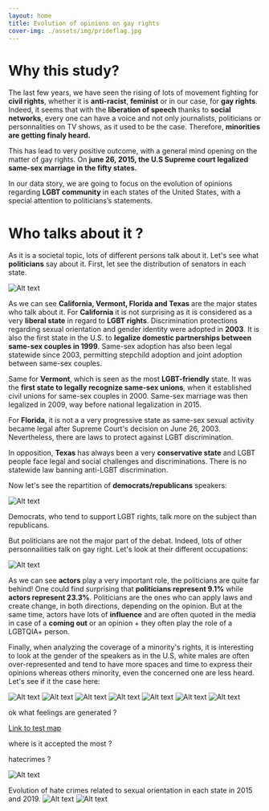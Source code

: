 ```yaml
---
layout: home
title: Evolution of opinions on gay rights
cover-img: ./assets/img/prideflag.jpg
---
```



# Why this study?

The last few years, we have seen the rising of lots of movement fighting for **civil rights**, whether it is **anti-racist**, **feminist** or in our case, for **gay rights**. Indeed, it seems that with the **liberation of speech** thanks to **social networks**, every one can have a voice and not only journalists, politicians or personnalities on TV shows, as it used to be the case. Therefore, **minorities are getting finaly heard.** 

This has lead to very positive outcome, with a general mind opening on the matter of gay rights. On **june 26, 2015, the U.S Supreme court legalized same-sex marriage in the fifty states.**

In our data story, we are going to focus on the evolution of opinions regarding **LGBT community** in each states of the United States, with a special attention to politicians’s statements.   


# Who talks about it ?
As it is a societal topic, lots of different persons talk about it. Let's see what **politicians** say about it. First, let see the distribution of senators in each state.

![Alt text](distrib_speakers_2015.png?raw=true "Title")

As we can see **California, Vermont, Florida and Texas** are the major states who talk about it. For **California** it is not surprising as it is considered as a very **liberal state** in regard to **LGBT rights**. Discrimination protections regarding sexual orientation and gender identity were adopted in **2003**. It is also the first state in the U.S. to **legalize domestic partnerships between same-sex couples in 1999**. Same-sex adoption has also been legal statewide since 2003, permitting stepchild adoption and joint adoption between same-sex couples. 

Same for **Vermont**, which is seen as the most **LGBT-friendly** state. It was the **first state to legally recognize same-sex unions**, when it established civil unions for same-sex couples in 2000. Same-sex marriage was then legalized in 2009, way before national legalization in  2015. 

For **Florida**, it is not a a very progressive state as same-sex sexual activity became legal after Supreme Court's decision on June 26, 2003. Nevertheless, there are laws to protect against LGBT discrimination. 

In opposition, **Texas** has always been a very **conservative state** and LGBT people face legal and social challenges and discriminations. There is no statewide law banning anti-LGBT discrimination.

Now let's see the repartition of **democrats/republicans** speakers:

![Alt text](proportion_d_r.png?raw=true "Title")

Democrats, who tend to support LGBT rights, talk more on the subject than republicans. 

But politicians are not the major part of the debat. Indeed, lots of other personnailities talk on gay right. Let's look at their different occupations:

![Alt text](occupations.png?raw=true "Title")

As we can see **actors** play a very important role, the politicians are quite far behind! One could find surprising that **politicians represent 9.1%** while **actors represent 23.3%**. Politicians are the ones who can apply laws and create change, in both directions, depending on the opinion. But at the same time, actors have lots of **influence** and are often quoted in the media in case of a **coming out** or an opinion + they often play the role of a LGBTQIA+ person. 

Finally, when analyzing the coverage of a minority's rights, it is interesting to look at the gender of the speakers as in the U.S, white males are often over-represented and tend to have more spaces and time to express their opinions whereas others minority, even the concerned one are less heard. Let's see if it the case here:

![Alt text](gender_all.png?raw=true "Title")
![Alt text](gender_all_log.png?raw=true "Title")
![Alt text](gender_2019.png?raw=true "Title")
![Alt text](gender_2015.png?raw=true "Title")
![Alt text](dsitrib_other_gender_all.png?raw=true "Title")
![Alt text](other_gender_2015.png?raw=true "Title")
![Alt text](other_gender_2019.png?raw=true "Title")








ok
what feelings are generated ?


[Link to test map](https://meghanharrington.github.io/topic_2015.html)

where is it accepted the most ?

hatecrimes ?

![Alt text](./assets/img/output_68_0.jpg?raw=true "Title")


Evolution of hate crimes related to sexual orientation in each state in 2015 and 2019.
![Alt text](./assets/img/output_56_0.png?raw=true "Title") ![Alt text](./assets/img/output_50_0.png?raw=true "Title")
